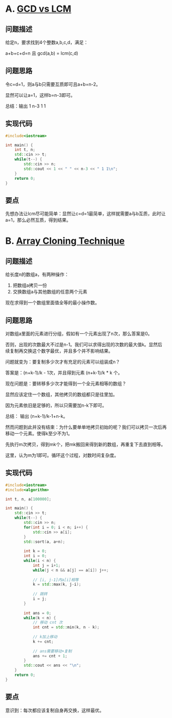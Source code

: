 # A. [GCD vs LCM](https://codeforces.com/problemset/problem/1665/A)

## 问题描述

给定n，要求找到4个整数a,b,c,d，满足：

a+b+c+d=n 且  gcd(a,b) = lcm(c,d)



## 问题思路

令c=d=1，则a与b只需要互质即可且a+b=n-2。



显然可以让a=1，这样b=n-3即可。



总结：输出 1 n-3 1 1

## 实现代码

```c++
#include<iostream>

int main() {
	int t, n;
	std::cin >> t;
	while(t--) {
		std::cin >> n;
		std::cout << 1 << " " << n-3 << " 1 1\n";
	}
	return 0;
}
```





## 要点

先想办法让lcm尽可能简单：显然让c=d=1最简单，这样就需要a与b互质，此时让a=1，那么必然互质，得到结果。



# B. [Array Cloning Technique](https://codeforces.com/problemset/problem/1665/B)

## 问题描述

给长度n的数组a，有两种操作：

1. 把数组a拷贝一份
2. 交换数组a与其他数组的任意两个元素



现在求得到一个数组里面值全等的最小操作数。



## 问题思路

对数组a里面的元素进行分组，假如有一个元素出现了n次，那么答案是0。



否则，出现的次数最大不过是n-1。我们可以求得出现的次数的最大值k。显然后续复制再交换这个数字最优，并且多个并不影响结果。



问题就变为：要复制多少次才有充足的元素可以组装成n？

答案是：(n+k-1)/k - 1次，并且得到元素 (n+k-1)/k * k 个。



现在问题是：要转移多少次才能得到一个全元素相等的数组？

显然应该定住一个数组，其他拷贝的数组都只是往里加。



因为元素依旧是足够的，所以只需要加n-k下即可。



总结： 输出 (n+k-1)/k-1+n-k。



然而问题到此并没有结束：为什么要单单地拷贝初始的呢？我们可以拷贝一次后再移动一个元素。使得k至少不为1。



先执行m次拷贝，得到mk个，把mk搬回来得到新的数组，再重复下去直到相等。



这里，认为m为1即可。循环这个过程，对数时间复杂度。



## 实现代码

```c++
#include<iostream>
#include<algorithm>

int t, n, a[100000];

int main() {
	std::cin >> t;
	while(t--) {
		std::cin >> n;
		for(int i = 0; i < n; i++) {
			std::cin >> a[i];
		}
		std::sort(a, a+n);
		
		int k = 0;
		int i = 0;
		while(i < n) {
			int j = i+1;
			while(j < n && a[j] == a[i]) j++;
			
			// [i, j-1]内a[i]相等
			k = std::max(k, j-i);
			
			// 跳转
			i = j; 
		} 
		
		int ans = 0;
		while(k < n) {
			// 移动 cnt 次 
			int cnt = std::min(k, n - k);
			
			// k加上移动
			k += cnt;
			
			// ans需要移动+复制 
			ans += cnt + 1; 
		}
		std::cout << ans << "\n";
	}
	return 0;
}
```





## 要点

意识到：每次都应该复制自身再交换，这样最优。